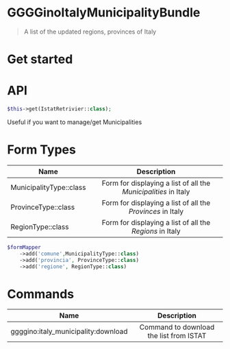 # GGGGinoItalyMunicipalityBundle

> A list of the updated regions, provinces of Italy

# Get started

# API

```php
$this->get(IstatRetrivier::class);
```

Useful if you want to manage/get Municipalities

# Form Types

| Name          | Description  |
| ------------- |:------------:|
| MunicipalityType::class | Form for displaying a list of all the *Municipalities* in Italy |
| ProvinceType::class | Form for displaying a list of all the *Provinces* in Italy |
| RegionType::class | Form for displaying a list of all the *Regions* in Italy |

```php
$formMapper
    ->add('comune',MunicipalityType::class)
    ->add('provincia', ProvinceType::class)
    ->add('regione', RegionType::class)
```

# Commands

| Name          | Description  |
| ------------- |:------------:|
| ggggino:italy_municipality:download | Command to download the list from ISTAT |
